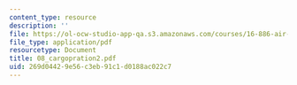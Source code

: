 ```yaml
---
content_type: resource
description: ''
file: https://ol-ocw-studio-app-qa.s3.amazonaws.com/courses/16-886-air-transportation-systems-architecting-spring-2004/269d04429e56c3eb91c1d0188ac022c7_08_cargopration2.pdf
file_type: application/pdf
resourcetype: Document
title: 08_cargopration2.pdf
uid: 269d0442-9e56-c3eb-91c1-d0188ac022c7
---
```

